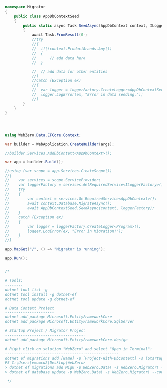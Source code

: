 ﻿``` csharp
namespace Migrator
{
    public class AppDbContextSeed
    {
        public static async Task SeedAsync(AppDbContext context, ILoggerFactory loggerFactory)
        {
			await Task.FromResult(0);
			//try
			//{
			//	if(!context.ProductBrands.Any())
			//	{
			//		// add data here
			//	}

			//	// add data for other entities
			//}
			//catch (Exception ex)
			//{
			//	var logger = loggerFactory.CreateLogger<AppDbContextSeed>();
			//	logger.LogError(ex, "Error in data seeding.");
			//}
        }
    }
}




using WebZero.Data.EFCore.Context;

var builder = WebApplication.CreateBuilder(args);

//builder.Services.AddDbContext<AppDbContext>();

var app = builder.Build();

//using (var scope = app.Services.CreateScope())
//{
//    var services = scope.ServiceProvider;
//    var loggerFactory = services.GetRequiredService<ILoggerFactory>();
//    try
//    {
//        var context = services.GetRequiredService<AppDbContext>();
//        await context.Database.MigrateAsync();
//        await AppDbContextSeed.SeedAsync(context, loggerFactory);
//    }
//    catch (Exception ex)
//    {
//        var logger = loggerFactory.CreateLogger<Program>();
//        logger.LogError(ex, "Error in Migration!");
//    }
//}

app.MapGet("/", () => "Migrator is running");

app.Run();


/*

# Tools:
--------
dotnet tool list -g 
dotnet tool install -g dotnet-ef
dotnet tool update -g dotnet-ef

# Data Context Project
----------------------
dotnet add package Microsoft.EntityFrameworkCore
dotnet add package Microsoft.EntityFrameworkCore.SqlServer

# Startup Project / Migrator Project
------------------------------------
dotnet add package Microsoft.EntityFrameworkCore.design

# Right click on solution "WebZero" and select "Open in Terminal":
---------------------------------------------------
dotnet ef migrations add [Name] -p [Project-With-DbContext] -s [Startup-Project] [--context AppDbContext] [-o EFCore/Migrations] [--verbose]
PS C:\Users\emumcu2\Desktop\WebZero> 
> dotnet ef migrations add Mig0 -p WebZero.Data\ -s WebZero.Migrator\ --context AppDbContext
> dotnet ef database update -p WebZero.Data\ -s WebZero.Migrator\ --context AppDbContext

 */




```